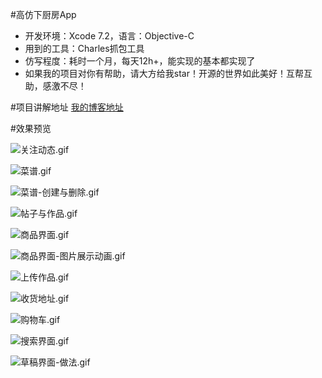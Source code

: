 #高仿下厨房App
- 开发环境：Xcode 7.2，语言：Objective-C
- 用到的工具：Charles抓包工具
- 仿写程度：耗时一个月，每天12h+，能实现的基本都实现了
- 如果我的项目对你有帮助，请大方给我star！开源的世界如此美好！互帮互助，感激不尽！


#项目讲解地址
[我的博客地址]()


#效果预览

![关注动态.gif](http://upload-images.jianshu.io/upload_images/1099953-9aed49b86f82ff68.gif?imageMogr2/auto-orient/strip)

![菜谱.gif](http://upload-images.jianshu.io/upload_images/1099953-4061f86b38ee7036.gif?imageMogr2/auto-orient/strip)

![菜谱-创建与删除.gif](http://upload-images.jianshu.io/upload_images/1099953-c96af82b7dccf834.gif?imageMogr2/auto-orient/strip)

![帖子与作品.gif](http://upload-images.jianshu.io/upload_images/1099953-0430a26bea265c9a.gif?imageMogr2/auto-orient/strip)

![商品界面.gif](http://upload-images.jianshu.io/upload_images/1099953-6c726c9b080b6806.gif?imageMogr2/auto-orient/strip)

![商品界面-图片展示动画.gif](http://upload-images.jianshu.io/upload_images/1099953-3ed66fa195761167.gif?imageMogr2/auto-orient/strip)

![上传作品.gif](http://upload-images.jianshu.io/upload_images/1099953-890c50a940160ef8.gif?imageMogr2/auto-orient/strip)

![收货地址.gif](http://upload-images.jianshu.io/upload_images/1099953-798884b7bd17479f.gif?imageMogr2/auto-orient/strip)

![购物车.gif](http://upload-images.jianshu.io/upload_images/1099953-4ab60237c2e85562.gif?imageMogr2/auto-orient/strip)

![搜索界面.gif](http://upload-images.jianshu.io/upload_images/1099953-70ca86d75ae51612.gif?imageMogr2/auto-orient/strip)

![草稿界面-做法.gif](http://upload-images.jianshu.io/upload_images/1099953-d280b0d94390c0d7.gif?imageMogr2/auto-orient/strip)